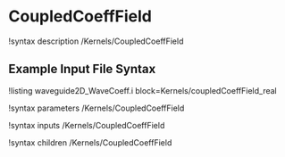 # CoupledCoeffField

!syntax description /Kernels/CoupledCoeffField

## Example Input File Syntax

!listing waveguide2D_WaveCoeff.i block=Kernels/coupledCoeffField_real

!syntax parameters /Kernels/CoupledCoeffField

!syntax inputs /Kernels/CoupledCoeffField

!syntax children /Kernels/CoupledCoeffField
